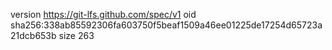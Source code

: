 version https://git-lfs.github.com/spec/v1
oid sha256:338ab85592306fa603750f5beaf1509a46ee01225de17254d65723a21dcb653b
size 263
